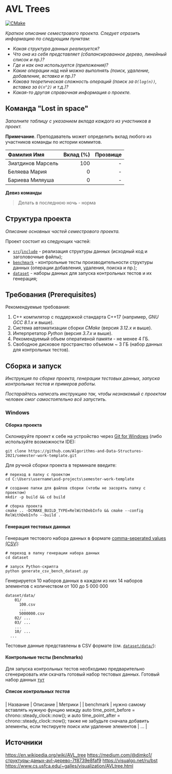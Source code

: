 # AVL Trees

[![CMake](https://github.com/Algorithms-and-Data-Structures-2021/semester-work-avl-tree/actions/workflows/cmake.yml/badge.svg)](https://github.com/Algorithms-and-Data-Structures-2021/semester-work-avl-tree/actions/workflows/cmake.yml)


_Краткое описание семестрового проекта. Следует отразить информацию по следующим пунктам:_

- _Какая структура данных реализуется?_
- _Что она из себя представляет (сбалансированное дерево, линейный список и пр.)?_
- _Где и как она используется (приложения)?_
- _Какие операции над ней можно выполнять (поиск, удаление, добавление, вставка и пр.)?_
- _Какова теоретическая сложность операций (поиск за `O(log(n))`, вставка за `O(n^2)` и т.д.)?_
- _Какая-то другая справочная информация о проекте._

## Команда "Lost in space"

_Заполните таблицу с указанием вклада каждого из участников в проект._

**Примечание**. Преподаватель может определить вклад любого из участников команды по истории коммитов.

| Фамилия Имя   | Вклад (%) | Прозвище              |
| :---          |   ---:    |  ---:                 |
| Зиатдинов Марсель   | 100        |  -               |
| Беляева Мария   | 0        |  - |
| Бариева Миляуша   | 0        |  -         |

**Девиз команды**
> Делать в последнюю ночь - норма

## Структура проекта

_Описание основных частей семестрового проекта._

Проект состоит из следующих частей:

- [`src`](src)/[`include`](include) - реализация структуры данных (исходный код и заголовочные файлы);
- [`benchmark`](benchmark) - контрольные тесты производительности структуры данных (операции добавления, удаления,
  поиска и пр.);
- [`dataset`](dataset) - наборы данных для запуска контрольных тестов и их генерация;

## Требования (Prerequisites)

Рекомендуемые требования:

1. С++ компилятор c поддержкой стандарта C++17 (например, _GNU GCC 8.1.x_ и выше).
2. Система автоматизации сборки _CMake_ (версия _3.12.x_ и выше).
3. Интерпретатор _Python_ (версия _3.7.x_ и выше).
4. Рекомендуемый объем оперативной памяти - не менее 4 ГБ.
5. Свободное дисковое пространство объемом ~ 3 ГБ (набор данных для контрольных тестов).

## Сборка и запуск

_Инструкция по сборке проекта, генерации тестовых данных, запуска контрольных тестов и примеров работы._

_Постарайтесь написать инструкцию так, чтобы незнакомый с проектом человек смог самостоятельно всё запустить._

### Windows

#### Сборка проекта

Склонируйте проект к себе на устройство через [Git for Windows](https://gitforwindows.org/) (либо используйте
возможности IDE):

```shell
git clone https://github.com/Algorithms-and-Data-Structures-2021/semester-work-template.git
```

Для ручной сборки проекта в терминале введите:

```shell
# переход в папку с проектом
cd C:\Users\username\asd-projects\semester-work-template

# создание папки для файлов сборки (чтобы не засорять папку с проектом) 
mkdir -p build && cd build 

# сборка проекта
cmake .. -DCMAKE_BUILD_TYPE=RelWithDebInfo && cmake --config RelWithDebInfo --build . 
```

#### Генерация тестовых данных

Генерация тестового набора данных в
формате [comma-seperated values (CSV)](https://en.wikipedia.org/wiki/Comma-separated_values):

```shell
# переход в папку генерации набора данных
cd dataset

# запуск Python-скрипта
python generate_csv_bench_dataset.py
```
Генерируется 10 наборов данных в каждом из них 14 наборов элементов с количеством от 100 до 5 000 000

```shell
dataset/data/
    01/
      100.csv
      ...
      5000000.csv
    02/ ...
    03/ ...
    ...
    10/ ...
  ...
```

Тестовые данные представлены в CSV формате (см.
[`dataset/data/`](dataset/data/)):

#### Контрольные тесты (benchmarks)

Для запуска контрольных тестов необходимо предварительно сгенерировать или скачать готовый набор тестовых данных.
Готовый набор данных [тут](https://drive.google.com/drive/folders/1X9auTKFMrrTgqOWRmLaYIPguVJDTEtD9)

##### Список контрольных тестов

| Название                  | Описание                                | Метрики         |
| benchmark                 | нужно самому вставлять нужную фунцию между  auto time_point_before = chrono::steady_clock::now(); и auto time_point_after = chrono::steady_clock::now(); также не забудьте сначала добавить элементы, если тестируете поиск или удаление элементов                               | ...             |

## Источники

https://en.wikipedia.org/wiki/AVL_tree
https://medium.com/@dimko1/структуры-даных-avl-дерево-7f8739e8faf9
https://visualgo.net/ru/bst
https://www.cs.usfca.edu/~galles/visualization/AVLtree.html

